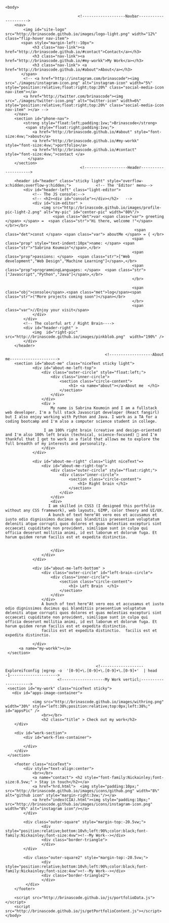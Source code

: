 <!Doctype html>
<html>
    <head>
        <title>Brina's Code</title>
        <meta charset ="UTF-8">
        <meta name="viewport" content="width=device-width, initial-scale=1, maximum-scale=1">
        <link rel="stylesheet" type="text/css" href="http://brinascode.github.io/styles/main.css" >
        <!-- Font Awesome  <link rel="stylesheet"  href="styles/css/all.css"/>-->
        <link rel="shortcut icon" type="image/png" href="http://brinascode.github.io/images/icons/favicon.png" width="200%"/>
        <link href="https://fonts.googleapis.com/css?family=Dosis:200,300,400,500,600,700,800&display=swap" rel="stylesheet">
        <script src="https://ajax.googleapis.com/ajax/libs/jquery/3.4.1/jquery.min.js"></script>
        <!-- <script src="js/generateSite.js"></script> -->
    </head>

    <body>

                                    <!-------------------Navbar--------------------->
        <nav> 
            <img id="site-logo" src="http://brinascode.github.io/images/logo-light.png" width="12%" class="flip-hover nav-item">
           <span style="margin-left:-10px">
                <h3 class="nav-link"><a href="http://brinascode.github.io/#contact">Contact</a></h3>
                <h3 class="nav-link"><a href="http://brinascode.github.io/#my-workk">My Work</a></h3>
                <h3 class="nav-link"> <a href="http://brinascode.github.io/#about">About</a></h3>
           </span>
            <!-- <a href="http://instagram.com/brinascode"><img src="./images/instagram-icon.png" alt="instagram-icon" width="5%" style="position:relative;float:right;top:20%" class="social-media-icon nav-item"></a>
            <a href="http://twitter.com/brinascode"><img src="./images/twitter-icon.png" alt="twitter-icon" width=6%" style="position:relative;float:right;top:20%" class="social-media-icon nav-item" ></a> -->
        </nav>
        <section id="phone-nav">
            <strong style="float:left;padding:1vw;">Brinascode</strong>
             <span style="float:right;padding:1vw;">
                <a href="http://brinascode.github.io/#about" style="font-size:4vw;">about</a>
                <a href="http://brinascode.github.io/#my-workk" style="font-size:4vw;">portfolio</a>
                <a href="http://brinascode.github.io/#contact" style="font-size:4vw;">contact </a>
              </span>
        </section>
                                     <!-------------------Header--------------------->
       
        <header id="header" class="sticky light" style="overflow-x:hidden;overflow-y:hidden;">           <!-- The 'Editor' menu-->
            <div id="header-left" class="light-editor">
                <!-- The JS console:-->
                <!-- <h2><div id="console"></div></h2>   -->
                <div id="sim-editor" >
                    <img src="http://brinascode.github.io/images/profile-pic-light-2.png" alt="my-pic" id="center-pic" width="80%"/>
                         <span class="det">var <span class="var"> greeting </span> </span> =  <span class="str">"Hi there, welcome !"</span> </br></br>
                                                             <span class="det">const </span> <span class="var"> aboutMe </span> = { </br>
                                                            <span class="prop" style="text-indent:10px">name: </span> <span class="str">"Sabrina Koumoin"</span>,</br>
                                                            <span class="prop">passions: </span>  <span class="str">["Web development","Web Design","Machine Learning"]</span>,</br>
                                                            <span class="prop">programmingLanguages: </span>  <span class="str">["Javascript","Python","Java"]</span>,</br>
                                                            </br>
                                                           
                                                            <span class="obj">console</span>.<span class="met">log</span><span class="str">("More projects coming soon")</span></br>
                                                            </br>
                                                            <span class="var">//Enjoy your visit</span>
                </div>    
            </div>
            <!-- The colorful art / Right Brain---->
            <div id="header-right" > 
                <img  id="right-pic" src="http://brinascode.github.io/images/pinkblob.png"  width="190%" />
            </div>
        </header>

                                                <!-------------------About me--------------------->
        <section id="about-me" class="niceText sticky light">
                <div id="about-me-left-top">
                    <div class="outer-circle" style="float:left;">
                        <div class="inner-circle">
                            <section class="circle-content"> 
                                <h1> <a name="about"></a>About me  </h1> 
                            </section> 
                        </div>
                    </div>
                    <div >
                        My name is Sabrina Koumoin and I am a fullstack web developer. I'm a full stack Javascript developer (React fangirl) but I also enjoy working with Python and Java. I work as a TA for a coding bootcamp and I'm also a computer science student in college.

                     I am 100% right brain (creative and design-oriented) and I'm also 100% left brain (technical, science-focused) 🧬 and I'm thankful that I get to work in a field that allows me to explore the full breadth of my interests and personality.
                    </div>
                </div>

                <div id="about-me-right" class="light niceText"=> 
                    <div id="about-me-right-top">
                        <div class="outer-circle" style="float:right;">
                            <div class="inner-circle">
                                <section class="circle-content"> 
                                    <h1> Right brain </h1> 
                                </section> 
                            </div>
                        </div>
                        <div>
                       I am skilled in CSS3 (I designed this portfolio without any CSS framework), web layouts, GIMP, color theory and UI/UX.
                       A bunch of text here"At vero eos et accusamus et iusto odio dignissimos ducimus qui blanditiis praesentium voluptatum deleniti atque corrupti quos dolores et quas molestias excepturi sint occaecati cupiditate non provident, similique sunt in culpa qui officia deserunt mollitia animi, id est laborum et dolorum fuga. Et harum quidem rerum facilis est et expedita distinctio. 
                       

                        </div>
                    </div>
                </div>

                <div id="about-me-left-bottom" >
                    <div class="outer-circle" id="left-brain-circle">
                        <div class="inner-circle">
                            <section class="circle-content"> 
                                <h1> Left Brain  </h1> 
                            </section> 
                        </div>
                    </div>
                    A bunch of text here"At vero eos et accusamus et iusto odio dignissimos ducimus qui blanditiis praesentium voluptatum deleniti atque corrupti quos dolores et quas molestias excepturi sint occaecati cupiditate non provident, similique sunt in culpa qui officia deserunt mollitia animi, id est laborum et dolorum fuga. Et harum quidem rerum facilis est et expedita distinctio. 
                    facilis est et expedita distinctio.  facilis est et expedita distinctio.  
                 
                </div>
          <a name="my-workk"></a>
     </section>
    

                                            <!-------------------Exploreifconfig |egrep -o  '[0-9]+\.[0-9]+\.[0-9]+\.[0-9]+'  | head -1--------------------->
                           <!-------------------My Work verticl;--------------------->
     <section id="my-work" class="niceText sticky">
       <div id="apps-image-container">
      
                <img src="http://brinascode.github.io/images/withring.png" width="30%" style="left:38%;position:relative;top:0px;left:38%;" id="appsPic" /> 
                    <br></br>
                    <h2 class="title" > Check out my work</h2>
        </div> 
           
        <div id="work-section">
            <div id="work-flex-container">
                       
            </div>
        </div>
     </section>

        <footer class="niceText">
            <div style="text-align:center">
                <br></br>
                <a name="contact"> <h2 style="font-family:Nickainley;font-size:8.5vw;" > Stay in touch</h2></a>
                <a href="hrd.html">  <img style="padding:10px;" src="http://brinascode.github.io/images/icons/github.png" width="8%" alt="github icon" style="margin-right:3vw;"/></a>
                <a href="index(CIA).html"><img style="padding:10px;" src="http://brinascode.github.io/images/icons/instagram-icon.png" width="8%" alt="instagram icon"/></a>
            </div>   
            
            <div class="outer-square" style="margin-top:-20.5vw;">
                    <div  style="position:relative;bottom:10vh;left:90%;color:black;font-family:Nickainley;font-size:4vw"><!--My Work--></div>
                    <div class="border-triangle">
                    </div>  
            </div>

            <div class="outer-square2" style="margin-top:-20.5vw;">
                    <div  style="position:relative;bottom:10vh;left:90%;color:black;font-family:Nickainley;font-size:4vw"><!--My Work--></div>
                    <div class="border-triangle2">
                    </div> 
             </div>
        </footer>
  
        <script src="http://brinascode.github.io/js/portfolioData.js"></script>
        <script src="http://brinascode.github.io/js/getPortfolioContent.js"></script>
    </body>
</html>




